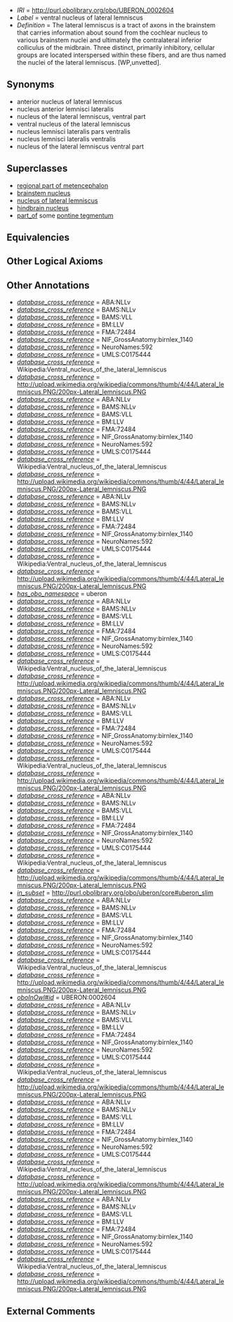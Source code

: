  * *IRI* = http://purl.obolibrary.org/obo/UBERON_0002604
 * *Label* = ventral nucleus of lateral lemniscus
 * *Definition* = The lateral lemniscus is a tract of axons in the brainstem that carries information about sound from the cochlear nucleus to various brainstem nuclei and ultimately the contralateral inferior colliculus of the midbrain. Three distinct, primarily inhibitory, cellular groups are located interspersed within these fibers, and are thus named the nuclei of the lateral lemniscus. [WP,unvetted].

## Synonyms

 * anterior nucleus of lateral lemniscus
 * nucleus anterior lemnisci lateralis
 * nucleus of the lateral lemniscus, ventral part
 * ventral nucleus of the lateral lemniscus
 * nucleus lemnisci lateralis pars ventralis
 * nucleus lemnisci lateralis ventralis
 * nucleus of the lateral lemniscus ventral part

## Superclasses

 * [regional part of metencephalon](../../UBERON/80/UBERON_0002680.md)
 * [brainstem nucleus](../../UBERON/31/UBERON_0006331.md)
 * [nucleus of lateral lemniscus](../../UBERON/40/UBERON_0006840.md)
 * [hindbrain nucleus](../../UBERON/62/UBERON_0009662.md)
 * [part_of](../../BFO/50/BFO_0000050.md) some [pontine tegmentum](../../UBERON/23/UBERON_0003023.md)

## Equivalencies


## Other Logical Axioms


## Other Annotations

 * *[database_cross_reference](../../ef/oboInOwl#hasDbXref.md)* = ABA:NLLv
 * *[database_cross_reference](../../ef/oboInOwl#hasDbXref.md)* = BAMS:NLLv
 * *[database_cross_reference](../../ef/oboInOwl#hasDbXref.md)* = BAMS:VLL
 * *[database_cross_reference](../../ef/oboInOwl#hasDbXref.md)* = BM:LLV
 * *[database_cross_reference](../../ef/oboInOwl#hasDbXref.md)* = FMA:72484
 * *[database_cross_reference](../../ef/oboInOwl#hasDbXref.md)* = NIF_GrossAnatomy:birnlex_1140
 * *[database_cross_reference](../../ef/oboInOwl#hasDbXref.md)* = NeuroNames:592
 * *[database_cross_reference](../../ef/oboInOwl#hasDbXref.md)* = UMLS:C0175444
 * *[database_cross_reference](../../ef/oboInOwl#hasDbXref.md)* = Wikipedia:Ventral_nucleus_of_the_lateral_lemniscus
 * *[database_cross_reference](../../ef/oboInOwl#hasDbXref.md)* = http://upload.wikimedia.org/wikipedia/commons/thumb/4/44/Lateral_lemniscus.PNG/200px-Lateral_lemniscus.PNG
 * *[database_cross_reference](../../ef/oboInOwl#hasDbXref.md)* = ABA:NLLv
 * *[database_cross_reference](../../ef/oboInOwl#hasDbXref.md)* = BAMS:NLLv
 * *[database_cross_reference](../../ef/oboInOwl#hasDbXref.md)* = BAMS:VLL
 * *[database_cross_reference](../../ef/oboInOwl#hasDbXref.md)* = BM:LLV
 * *[database_cross_reference](../../ef/oboInOwl#hasDbXref.md)* = FMA:72484
 * *[database_cross_reference](../../ef/oboInOwl#hasDbXref.md)* = NIF_GrossAnatomy:birnlex_1140
 * *[database_cross_reference](../../ef/oboInOwl#hasDbXref.md)* = NeuroNames:592
 * *[database_cross_reference](../../ef/oboInOwl#hasDbXref.md)* = UMLS:C0175444
 * *[database_cross_reference](../../ef/oboInOwl#hasDbXref.md)* = Wikipedia:Ventral_nucleus_of_the_lateral_lemniscus
 * *[database_cross_reference](../../ef/oboInOwl#hasDbXref.md)* = http://upload.wikimedia.org/wikipedia/commons/thumb/4/44/Lateral_lemniscus.PNG/200px-Lateral_lemniscus.PNG
 * *[database_cross_reference](../../ef/oboInOwl#hasDbXref.md)* = ABA:NLLv
 * *[database_cross_reference](../../ef/oboInOwl#hasDbXref.md)* = BAMS:NLLv
 * *[database_cross_reference](../../ef/oboInOwl#hasDbXref.md)* = BAMS:VLL
 * *[database_cross_reference](../../ef/oboInOwl#hasDbXref.md)* = BM:LLV
 * *[database_cross_reference](../../ef/oboInOwl#hasDbXref.md)* = FMA:72484
 * *[database_cross_reference](../../ef/oboInOwl#hasDbXref.md)* = NIF_GrossAnatomy:birnlex_1140
 * *[database_cross_reference](../../ef/oboInOwl#hasDbXref.md)* = NeuroNames:592
 * *[database_cross_reference](../../ef/oboInOwl#hasDbXref.md)* = UMLS:C0175444
 * *[database_cross_reference](../../ef/oboInOwl#hasDbXref.md)* = Wikipedia:Ventral_nucleus_of_the_lateral_lemniscus
 * *[database_cross_reference](../../ef/oboInOwl#hasDbXref.md)* = http://upload.wikimedia.org/wikipedia/commons/thumb/4/44/Lateral_lemniscus.PNG/200px-Lateral_lemniscus.PNG
 * *[has_obo_namespace](../../ce/oboInOwl#hasOBONamespace.md)* = uberon
 * *[database_cross_reference](../../ef/oboInOwl#hasDbXref.md)* = ABA:NLLv
 * *[database_cross_reference](../../ef/oboInOwl#hasDbXref.md)* = BAMS:NLLv
 * *[database_cross_reference](../../ef/oboInOwl#hasDbXref.md)* = BAMS:VLL
 * *[database_cross_reference](../../ef/oboInOwl#hasDbXref.md)* = BM:LLV
 * *[database_cross_reference](../../ef/oboInOwl#hasDbXref.md)* = FMA:72484
 * *[database_cross_reference](../../ef/oboInOwl#hasDbXref.md)* = NIF_GrossAnatomy:birnlex_1140
 * *[database_cross_reference](../../ef/oboInOwl#hasDbXref.md)* = NeuroNames:592
 * *[database_cross_reference](../../ef/oboInOwl#hasDbXref.md)* = UMLS:C0175444
 * *[database_cross_reference](../../ef/oboInOwl#hasDbXref.md)* = Wikipedia:Ventral_nucleus_of_the_lateral_lemniscus
 * *[database_cross_reference](../../ef/oboInOwl#hasDbXref.md)* = http://upload.wikimedia.org/wikipedia/commons/thumb/4/44/Lateral_lemniscus.PNG/200px-Lateral_lemniscus.PNG
 * *[database_cross_reference](../../ef/oboInOwl#hasDbXref.md)* = ABA:NLLv
 * *[database_cross_reference](../../ef/oboInOwl#hasDbXref.md)* = BAMS:NLLv
 * *[database_cross_reference](../../ef/oboInOwl#hasDbXref.md)* = BAMS:VLL
 * *[database_cross_reference](../../ef/oboInOwl#hasDbXref.md)* = BM:LLV
 * *[database_cross_reference](../../ef/oboInOwl#hasDbXref.md)* = FMA:72484
 * *[database_cross_reference](../../ef/oboInOwl#hasDbXref.md)* = NIF_GrossAnatomy:birnlex_1140
 * *[database_cross_reference](../../ef/oboInOwl#hasDbXref.md)* = NeuroNames:592
 * *[database_cross_reference](../../ef/oboInOwl#hasDbXref.md)* = UMLS:C0175444
 * *[database_cross_reference](../../ef/oboInOwl#hasDbXref.md)* = Wikipedia:Ventral_nucleus_of_the_lateral_lemniscus
 * *[database_cross_reference](../../ef/oboInOwl#hasDbXref.md)* = http://upload.wikimedia.org/wikipedia/commons/thumb/4/44/Lateral_lemniscus.PNG/200px-Lateral_lemniscus.PNG
 * *[database_cross_reference](../../ef/oboInOwl#hasDbXref.md)* = ABA:NLLv
 * *[database_cross_reference](../../ef/oboInOwl#hasDbXref.md)* = BAMS:NLLv
 * *[database_cross_reference](../../ef/oboInOwl#hasDbXref.md)* = BAMS:VLL
 * *[database_cross_reference](../../ef/oboInOwl#hasDbXref.md)* = BM:LLV
 * *[database_cross_reference](../../ef/oboInOwl#hasDbXref.md)* = FMA:72484
 * *[database_cross_reference](../../ef/oboInOwl#hasDbXref.md)* = NIF_GrossAnatomy:birnlex_1140
 * *[database_cross_reference](../../ef/oboInOwl#hasDbXref.md)* = NeuroNames:592
 * *[database_cross_reference](../../ef/oboInOwl#hasDbXref.md)* = UMLS:C0175444
 * *[database_cross_reference](../../ef/oboInOwl#hasDbXref.md)* = Wikipedia:Ventral_nucleus_of_the_lateral_lemniscus
 * *[database_cross_reference](../../ef/oboInOwl#hasDbXref.md)* = http://upload.wikimedia.org/wikipedia/commons/thumb/4/44/Lateral_lemniscus.PNG/200px-Lateral_lemniscus.PNG
 * *[in_subset](../../et/oboInOwl#inSubset.md)* = http://purl.obolibrary.org/obo/uberon/core#uberon_slim
 * *[database_cross_reference](../../ef/oboInOwl#hasDbXref.md)* = ABA:NLLv
 * *[database_cross_reference](../../ef/oboInOwl#hasDbXref.md)* = BAMS:NLLv
 * *[database_cross_reference](../../ef/oboInOwl#hasDbXref.md)* = BAMS:VLL
 * *[database_cross_reference](../../ef/oboInOwl#hasDbXref.md)* = BM:LLV
 * *[database_cross_reference](../../ef/oboInOwl#hasDbXref.md)* = FMA:72484
 * *[database_cross_reference](../../ef/oboInOwl#hasDbXref.md)* = NIF_GrossAnatomy:birnlex_1140
 * *[database_cross_reference](../../ef/oboInOwl#hasDbXref.md)* = NeuroNames:592
 * *[database_cross_reference](../../ef/oboInOwl#hasDbXref.md)* = UMLS:C0175444
 * *[database_cross_reference](../../ef/oboInOwl#hasDbXref.md)* = Wikipedia:Ventral_nucleus_of_the_lateral_lemniscus
 * *[database_cross_reference](../../ef/oboInOwl#hasDbXref.md)* = http://upload.wikimedia.org/wikipedia/commons/thumb/4/44/Lateral_lemniscus.PNG/200px-Lateral_lemniscus.PNG
 * *[oboInOwl#id](../../id/oboInOwl#id.md)* = UBERON:0002604
 * *[database_cross_reference](../../ef/oboInOwl#hasDbXref.md)* = ABA:NLLv
 * *[database_cross_reference](../../ef/oboInOwl#hasDbXref.md)* = BAMS:NLLv
 * *[database_cross_reference](../../ef/oboInOwl#hasDbXref.md)* = BAMS:VLL
 * *[database_cross_reference](../../ef/oboInOwl#hasDbXref.md)* = BM:LLV
 * *[database_cross_reference](../../ef/oboInOwl#hasDbXref.md)* = FMA:72484
 * *[database_cross_reference](../../ef/oboInOwl#hasDbXref.md)* = NIF_GrossAnatomy:birnlex_1140
 * *[database_cross_reference](../../ef/oboInOwl#hasDbXref.md)* = NeuroNames:592
 * *[database_cross_reference](../../ef/oboInOwl#hasDbXref.md)* = UMLS:C0175444
 * *[database_cross_reference](../../ef/oboInOwl#hasDbXref.md)* = Wikipedia:Ventral_nucleus_of_the_lateral_lemniscus
 * *[database_cross_reference](../../ef/oboInOwl#hasDbXref.md)* = http://upload.wikimedia.org/wikipedia/commons/thumb/4/44/Lateral_lemniscus.PNG/200px-Lateral_lemniscus.PNG
 * *[database_cross_reference](../../ef/oboInOwl#hasDbXref.md)* = ABA:NLLv
 * *[database_cross_reference](../../ef/oboInOwl#hasDbXref.md)* = BAMS:NLLv
 * *[database_cross_reference](../../ef/oboInOwl#hasDbXref.md)* = BAMS:VLL
 * *[database_cross_reference](../../ef/oboInOwl#hasDbXref.md)* = BM:LLV
 * *[database_cross_reference](../../ef/oboInOwl#hasDbXref.md)* = FMA:72484
 * *[database_cross_reference](../../ef/oboInOwl#hasDbXref.md)* = NIF_GrossAnatomy:birnlex_1140
 * *[database_cross_reference](../../ef/oboInOwl#hasDbXref.md)* = NeuroNames:592
 * *[database_cross_reference](../../ef/oboInOwl#hasDbXref.md)* = UMLS:C0175444
 * *[database_cross_reference](../../ef/oboInOwl#hasDbXref.md)* = Wikipedia:Ventral_nucleus_of_the_lateral_lemniscus
 * *[database_cross_reference](../../ef/oboInOwl#hasDbXref.md)* = http://upload.wikimedia.org/wikipedia/commons/thumb/4/44/Lateral_lemniscus.PNG/200px-Lateral_lemniscus.PNG
 * *[database_cross_reference](../../ef/oboInOwl#hasDbXref.md)* = ABA:NLLv
 * *[database_cross_reference](../../ef/oboInOwl#hasDbXref.md)* = BAMS:NLLv
 * *[database_cross_reference](../../ef/oboInOwl#hasDbXref.md)* = BAMS:VLL
 * *[database_cross_reference](../../ef/oboInOwl#hasDbXref.md)* = BM:LLV
 * *[database_cross_reference](../../ef/oboInOwl#hasDbXref.md)* = FMA:72484
 * *[database_cross_reference](../../ef/oboInOwl#hasDbXref.md)* = NIF_GrossAnatomy:birnlex_1140
 * *[database_cross_reference](../../ef/oboInOwl#hasDbXref.md)* = NeuroNames:592
 * *[database_cross_reference](../../ef/oboInOwl#hasDbXref.md)* = UMLS:C0175444
 * *[database_cross_reference](../../ef/oboInOwl#hasDbXref.md)* = Wikipedia:Ventral_nucleus_of_the_lateral_lemniscus
 * *[database_cross_reference](../../ef/oboInOwl#hasDbXref.md)* = http://upload.wikimedia.org/wikipedia/commons/thumb/4/44/Lateral_lemniscus.PNG/200px-Lateral_lemniscus.PNG

## External Comments

